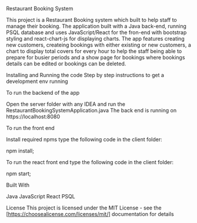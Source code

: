 Restaurant Booking System

This project is a Restaurant Booking system which built to help staff 
to manage their booking. The application built with a Java back-end, running
PSQL database and uses JavaScript/React for the fron-end with bootstrap styling
and react-chart-js for displaying charts. The app features creating new customers, 
createing bookings with either existing or new customers, a chart to display total
covers for every hour to help the staff being able to prepare for busier periods
and a show page for bookings where bookings details can be edited or bookings 
can be deleted.

Installing and Running the code
Step by step instructions to get a development env running

To run the backend of the app

Open the server folder with any IDEA and run the RestaurantBookingSystemApplication.java
The back end is running on https://localhost:8080

To run the front end

Install required npms type the following code in the client folder:

npm install;

To run the react front end type the following code in the client folder:

npm start;

Built With

Java
JavaScript
React
PSQL

License
This project is licensed under the MIT License - see the [https://choosealicense.com/licenses/mit/] documentation for details
